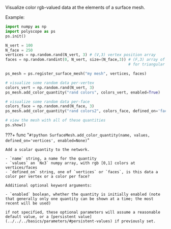 Visualize color rgb-valued data at the elements of a surface mesh.

Example:
```python
import numpy as np
import polyscope as ps
ps.init()

N_vert = 100
N_face = 250
vertices = np.random.rand(N_vert, 3) # (V,3) vertex position array
faces = np.random.randint(0, N_vert, size=(N_face,3)) # (F,3) array of indices 
                                                      # for triangular faces

ps_mesh = ps.register_surface_mesh("my mesh", vertices, faces)

# visualize some random data per-vertex
colors_vert = np.random.rand(N_vert, 3)
ps_mesh.add_color_quantity("rand colors", colors_vert, enabled=True)

# visualize some random data per-face
colors_face = np.random.rand(N_face, 3)
ps_mesh.add_color_quantity("rand colors2", colors_face, defined_on='faces')

# view the mesh with all of these quantities
ps.show() 
```

???+ func "`#!python SurfaceMesh.add_color_quantity(name, values, defined_on='vertices', enabled=None)`"

    Add a scalar quantity to the network.

    - `name` string, a name for the quantity
    - `values` an `Nx3` numpy array, with rgb [0,1] colors at vertices/faces
    - `defined_on` string, one of `vertices` or `faces`, is this data a color per vertex or a color per face?
    
    Additional optional keyword arguments:

    - `enabled` boolean, whether the quantity is initially enabled (note that generally only one quantity can be shown at a time; the most recent will be used)
    
    if not specified, these optional parameters will assume a reasonable default value, or a [persistent value](../../../basics/parameters/#persistent-values) if previously set.
    
